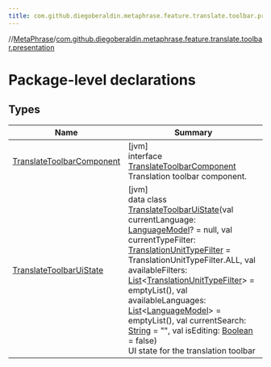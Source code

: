 ```yaml
---
title: com.github.diegoberaldin.metaphrase.feature.translate.toolbar.presentation
---
```

//[MetaPhrase](../../index.html)/[com.github.diegoberaldin.metaphrase.feature.translate.toolbar.presentation](index.html)



# Package-level declarations



## Types


| Name | Summary |
|---|---|
| [TranslateToolbarComponent](-translate-toolbar-component/index.html) | [jvm]<br>interface [TranslateToolbarComponent](-translate-toolbar-component/index.html)<br>Translation toolbar component. |
| [TranslateToolbarUiState](-translate-toolbar-ui-state/index.html) | [jvm]<br>data class [TranslateToolbarUiState](-translate-toolbar-ui-state/index.html)(val currentLanguage: [LanguageModel](../com.github.diegoberaldin.metaphrase.domain.language.data/-language-model/index.html)? = null, val currentTypeFilter: [TranslationUnitTypeFilter](../com.github.diegoberaldin.metaphrase.domain.project.data/-translation-unit-type-filter/index.html) = TranslationUnitTypeFilter.ALL, val availableFilters: [List](https://kotlinlang.org/api/latest/jvm/stdlib/kotlin.collections/-list/index.html)&lt;[TranslationUnitTypeFilter](../com.github.diegoberaldin.metaphrase.domain.project.data/-translation-unit-type-filter/index.html)&gt; = emptyList(), val availableLanguages: [List](https://kotlinlang.org/api/latest/jvm/stdlib/kotlin.collections/-list/index.html)&lt;[LanguageModel](../com.github.diegoberaldin.metaphrase.domain.language.data/-language-model/index.html)&gt; = emptyList(), val currentSearch: [String](https://kotlinlang.org/api/latest/jvm/stdlib/kotlin/-string/index.html) = &quot;&quot;, val isEditing: [Boolean](https://kotlinlang.org/api/latest/jvm/stdlib/kotlin/-boolean/index.html) = false)<br>UI state for the translation toolbar |

